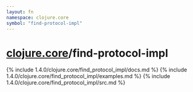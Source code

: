 ```yaml
---
layout: fn
namespace: clojure.core
symbol: "find-protocol-impl"
---
```


# [clojure.core](../)/find-protocol-impl

{% include 1.4.0/clojure.core/find_protocol_impl/docs.md %}
{% include 1.4.0/clojure.core/find_protocol_impl/examples.md %}
{% include 1.4.0/clojure.core/find_protocol_impl/src.md %}

